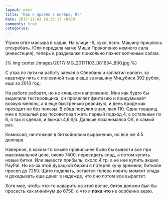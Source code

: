 ```yaml
---
layout: post
title: "Как я провёл 3 ноября, Пт"
date: 2017-11-03 16:36:17 +0300
comments: true
categories: 
---
```

Утром отве малыша в садик. На улице -6, сухо, ясно. Машину пришлось отскребать. Юля передала маме Миши Прокопенко немного сала (инвестиция), теперь в раздевалке прикольно пахнет копченым салом.

{% img center /images/2017/IMG_20171103_081634_800.jpg %}

С утра по пути на работу заехал в Сбербанк и заплатил налоги, за квартиру пять с половиной тыщ и еще за машину Мицубиси 392 рубля, еще за 2016 год.

На работе рабоатл, но не слишком напряженно. Мне как будто бы выделили тестировщика, он проявляет фантазию и придумывает всякую мелочь, а я еще быстренько реализую, и день вроде как проходит не без пользы. В обед порулил в зал, жал 110. Один товарищ мне в прошлый раз посоветовал жать первый подход 4, а остальные по 6, я так и сделал, и выжал 4,6,6,6. Дальше позанимался ОК, в самый раз.

 

Комиссия, ничтожная в биткойновом выражении, но все же 4.5 доллара.

Наверное, в каком-то смыле правильнее было бы вывести все при максимальной цене, около 7400, пересидеть спад, а потом купить новые битки. Или вывести прибыль, около 4 тр, а не неё купить акцию PayPal. Но из-за этой дурацкой биржи я потерял кучу времени, биткойн просел до 7250. Щито поделать, остается теперь ловить момент спада и докидывать еще денег в надежде, что оно потом все вырастет.

Хотя мне, чтобы что-то наварить на этой волне, биток должен был бы просесть как минимум до 6750, о что я **пока что** не особенно верю.
